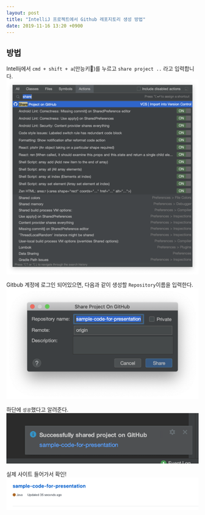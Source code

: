```yaml
---
layout: post
title: "IntelliJ 프로젝트에서 Github 레포지토리 생성 방법"
date: 2019-11-16 13:20 +0900
---
```

## 방법
Intellij에서 `cmd + shift + a`(만능키🔑)를 누르고 `share project ..` 라고 입력합니다. 
![](/assets/images/share1.png)

Gitbub 계정에 로그인 되어있으면, 다음과 같이 생성할 `Repository`이름을 입력한다.
![](/assets/images/share2.png)

하단에 `성공`했다고 알려준다. 
![](/assets/images/share3.png)

실제 사이트 들어가서 확인!
![](/assets/images/share4.png)
